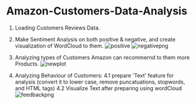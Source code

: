 # Amazon-Customers-Data-Analysis
1. Loading Customers Reviews Data.
2. Make Sentiment Analysis on both positive & negative, and create visualization of WordCloud to them.
![positive](https://user-images.githubusercontent.com/49993791/146654696-967fe214-66c9-45f9-b362-82f648224c0b.png)
![negativepng](https://user-images.githubusercontent.com/49993791/146654699-76b2e4a1-0e03-4f63-b224-1b4ad3a785a1.png)

3. Analyzing types of Customers Amazon can recommernd to them more Products.
![newplot](https://user-images.githubusercontent.com/49993791/146654717-0ed626dd-c9f7-46ad-b957-85ce646538f9.png)

4. Analyzing Behaviour of Customers:
  4.1 prepare 'Text' feature for analysis (convert it to lower case, remove puncatuations, stopwords, and HTML tags)
  4.2 Visualize Text after preparing using wordCloud
![feedbackpng](https://user-images.githubusercontent.com/49993791/146654722-573984da-2f30-4708-b1e5-4ab8c8d6d6f7.png)
